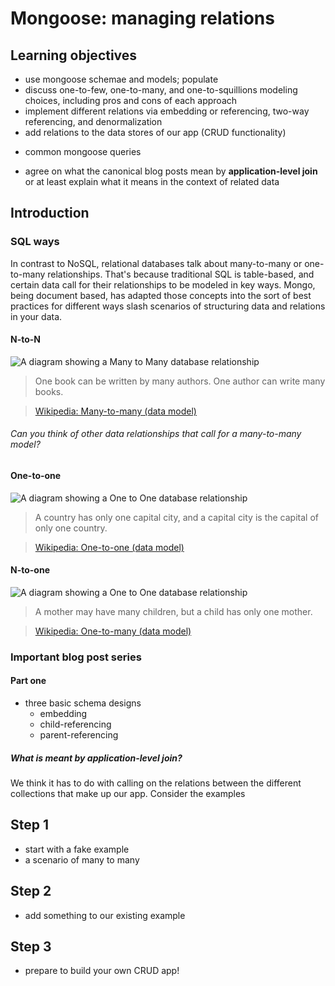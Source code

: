 # Mongoose: managing relations

## Learning objectives

* use mongoose schemae and models; populate 
* discuss one-to-few, one-to-many, and one-to-squillions modeling choices, including pros and cons of each approach
* implement different relations via embedding or referencing, two-way referencing, and denormalization
* add relations to the data stores of our app (CRUD functionality)
- common mongoose queries
* agree on what the canonical blog posts mean by __application-level join__ or at least explain what it means in the context of related data

## Introduction

### SQL ways

In contrast to NoSQL, relational databases talk about many-to-many or one-to-many relationships. That's because traditional SQL is table-based, and certain data call for their relationships to be modeled in key ways. Mongo, being document based, has adapted those concepts into the sort of best practices for different ways slash scenarios of structuring data and relations in your data.

#### N-to-N

![A diagram showing a Many to Many database relationship](https://upload.wikimedia.org/wikipedia/commons/thumb/c/c4/CPT-Databases-ManytoMany.svg/460px-CPT-Databases-ManytoMany.svg.png)
> One book can be written by many authors. One author can write many books.

> [Wikipedia: Many-to-many (data model)](https://en.wikipedia.org/w/index.php?title=Many-to-many_(data_model)&oldid=726249648)

###### Can you think of other data relationships that call for a many-to-many model?

#### One-to-one
![A diagram showing a One to One database relationship](https://upload.wikimedia.org/wikipedia/commons/thumb/f/f7/CPT-Databases-OnetoOne.svg/500px-CPT-Databases-OnetoOne.svg.png)
> A country has only one capital city, and a capital city is the capital of only one country.

> [Wikipedia: One-to-one (data model)](https://en.wikipedia.org/wiki/One-to-one_(data_model))

#### N-to-one
![A diagram showing a One to One database relationship](https://upload.wikimedia.org/wikipedia/commons/thumb/2/26/CPT-Databases-OnetoMany.svg/500px-CPT-Databases-OnetoMany.svg.png)
> A mother may have many children, but a child has only one mother.

> [Wikipedia: One-to-many (data model)](https://en.wikipedia.org/wiki/One-to-many_(data_model))


### Important blog post series

#### Part one

* three basic schema designs
    - embedding
    - child-referencing
    - parent-referencing
  
##### What is meant by __application-level join?__

We think it has to do with calling on the relations between the different collections that make up our app. Consider the examples

## Step 1

* start with a fake example
* a scenario of many to many

## Step 2

* add something to our existing example


## Step 3

* prepare to build your own CRUD app!
